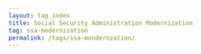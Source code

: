 ```yaml
---
layout: tag_index
title: Social Security Administration Modernization
tag: ssa-modernization
permalink: /tags/ssa-mondernzation/
---
```

